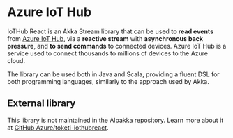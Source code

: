 # Azure IoT Hub

IoTHub React is an Akka Stream library that can be used **to read events** from
[Azure IoT Hub](https://azure.microsoft.com/en-us/services/iot-hub/), via a **reactive stream** with
**asynchronous back pressure**, and **to send commands** to connected devices.
Azure IoT Hub is a service used to connect thousands to millions of devices to the Azure cloud.

The library can be used both in Java and Scala, providing a fluent DSL for both programming
languages, similarly to the approach used by Akka.


## External library

This library is not maintained in the Alpakka repository.
Learn more about it at [GitHub Azure/toketi-iothubreact](https://github.com/Azure/toketi-iothubreact).

